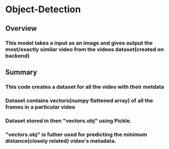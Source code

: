 # Object-Detection

## Overview

### This model takes a input as an image and gives output the most/exactly similar video from the videos dataset(created on backend)


## Summary

### This code creates a dataset for all the video with their metdata
### Dataset contains vectors(numpy flattened array) of all the frames in a particular video
### Dataset stored in then "vectors.obj" using Pickle.
### "vectors.obj" is futher used for predicting the minimum distance(closely related) video's metadata.
